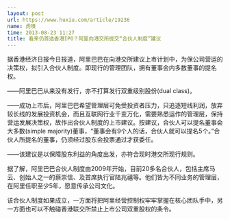 ```yaml
---
layout: post
url: https://www.huxiu.com/article/19236
name: 虎嗅
time: 2013-08-23 11:27
title: 看来仍首选香港IPO？阿里向港交所提交“合伙人制度”建议
---
```

据香港经济日报今日报道，阿里巴巴在向港交所建议上市计划中，为保公司营运的决策权，拟引入合伙人制度。即现行的管理团队，拥有董事会内多数董事的提名权。

——阿里巴巴从来没有发行，亦不打算发行双重级别股份(dual class)。

——成功上市后，阿里巴巴希望管理层可免受投资者压力，只追逐短线利润，放弃较长线的发展投资机会，而且互联网行业千变万化，需要熟悉运作的管理层，保持营运发展决策权，故作出合伙人制度的上市建议。按建议，合伙人可以提名董事会大多数(simple majority)董事，“董事会有9个人的话，合伙人就可以提名5个。”合伙人所提名的董事，仍须经过股东会投票通过才获委任。

——该建议是以保障股东利益的角度出发，亦符合现时港交所现行规则。

据了解，阿里巴巴合伙人制度由2009年开始，目前20多名合伙人，包括主席马云、创始人之一的蔡崇信、及首席执行官陆兆禧等。他们皆为不同业务的管理层，在阿里任职至少5年，愿意传承公司文化。

该合伙人制度如果成立，一方面将把阿里经营控制权牢牢掌握在核心团队手中，另一方面也可以不触碰香港联交所禁止上市公司双重股权的条令。

